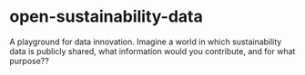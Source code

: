 # open-sustainability-data
A playground for data innovation. Imagine a world in which sustainability data is publicly shared, what information would you contribute, and for what purpose??
